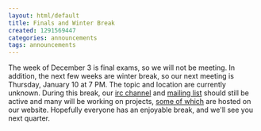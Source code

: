 ```yaml
---
layout: html/default
title: Finals and Winter Break
created: 1291569447
categories: announcements
tags: announcements
---
```

The week of December 3 is final exams, so we will not be meeting. In addition, the next few weeks are winter break, so our next meeting is Thursday, January 10 at 7 PM. The topic and location are currently unknown. During this break, our [irc channel](/irc) and [mailing list](http://mail.cse.ohio-state.edu/mailman/listinfo/opensource) should still be active and many will be working on projects, [some of which](/git) are hosted on our website. Hopefully everyone has an enjoyable break, and we'll see you next quarter.
